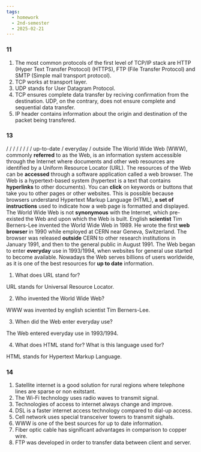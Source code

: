 ```yaml
---
tags:
  - homework
  - 2nd-semester
  - 2025-02-21
---
```


### 11

1. The most common protocols of the first level of TCP/IP stack are HTTP (Hyper Text Transfer Protocol) (HTTPS), FTP (File Transfer Protocol) and SMTP (Simple mail transport protocol).
2. TCP works at transport layer.
3. UDP stands for User Datagram Protocol.
4. TCP ensures complete data transfer by reciving confirmation from the destination. UDP, on the contrary, does not ensure complete and sequential data transfer.
5. IP header contains information about the origin and destination of the packet being transfered.

### 13

 /  /  /  /  /  /  /  / up-to-date / everyday / outside
The World Wide Web (WWW), commonly **referred** to as the Web, is an information system accessible through the Internet where documents and other web resources are identified by a Uniform Resource Locator (URL). The resources of the Web can be **accessed** through a software application called a web browser. The Web is a hypertext-based system (hypertext is a text that contains **hyperlinks** to other documents). You can **click** on keywords or buttons that take you to other pages or other websites. This is possible because browsers understand Hypertext Markup Language (HTML), **a set of instructions** used to indicate how a web page is formatted and displayed. The World Wide Web is not **synonymous** with the Internet, which pre-existed the Web and upon which the Web is built. English **scientist** Tim Berners-Lee invented the World Wide Web in 1989. He wrote the first **web browser** in 1990 while employed at CERN near Geneva, Switzerland. The browser was released **outside** CERN to other research institutions in January 1991, and then to the general public in August 1991. The Web began to enter **everyday** use in 1993/1994, when websites for general use started to become available. Nowadays the Web serves billions of users worldwide, as it is one of the best resources for **up to date** information.

1. What does URL stand for?

URL stands for Universal Resource Locator.

2. Who invented the World Wide Web?

WWW was invented by english scientist Tim Berners-Lee.

3. When did the Web enter everyday use?

The Web entered everyday use in 1993/1994.

4. What does HTML stand for? What is this language used for?

HTML stands for Hypertext Markup Language.

### 14

1. Satellite internet is a good solution for rural regions where telephone lines are sparse or non exitstant.
2. The Wi-Fi technology uses radio waves to transmit signal.
3. Technologies of access to internet always change and improve.
4. DSL is a faster internet access technology compared to dial-up access.
5. Cell network uses special transceiver towers to transmit sighals.
6. WWW is one of the best sources for up to date information.
7. Fiber optic cable has significant advantages in comparison to copper wire.
8. FTP was developed in order to transfer data between client and server.